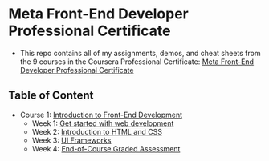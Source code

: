 # Meta Front-End Developer Professional Certificate


- This repo contains all of my assignments, demos, and cheat sheets from the 9 courses in the Coursera Professional Certificate: [Meta Front-End Developer Professional Certificate](https://www.coursera.org/professional-certificates/meta-front-end-developer)

## Table of Content

- Course 1: [Introduction to Front-End Development](https://github.com/DIBYENDU4/Meta-Front-End-Developer-Professional-Certificate/tree/main/Introduction%20to%20Front-End%20Development(1))
    * Week 1: [Get started with web development](https://github.com/DIBYENDU4/Meta-Front-End-Developer-Professional-Certificate/tree/main/Introduction%20to%20Front-End%20Development(1)/Get%20started%20with%20web%20development(Week%201))
    * Week 2: [Introduction to HTML and CSS](https://github.com/DIBYENDU4/Meta-Front-End-Developer-Professional-Certificate/tree/main/Introduction%20to%20Front-End%20Development(1)/Introduction%20to%20HTML%20and%20CSS(Week%202))
    * Week 3: [UI Frameworks](https://github.com/DIBYENDU4/Meta-Front-End-Developer-Professional-Certificate/tree/main/Introduction%20to%20Front-End%20Development(1)/UI%20Frameworks(Week%203))
    * Week 4: [End-of-Course Graded Assessment](https://github.com/DIBYENDU4/Meta-Front-End-Developer-Professional-Certificate/tree/main/Introduction%20to%20Front-End%20Development(1)/End%20of%20course%20graded%20assessment(Week%204)/Graded%20assessment(1))
